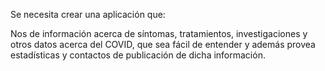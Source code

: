 Se necesita crear una aplicación que:

Nos de información acerca de síntomas,
tratamientos, investigaciones y otros datos acerca
del COVID, que sea fácil de entender y además
provea estadísticas y contactos de publicación de
dicha información.

